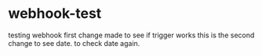 # webhook-test
testing webhook
first change made to see if trigger works
this is the second change to see date.
to check date again.
